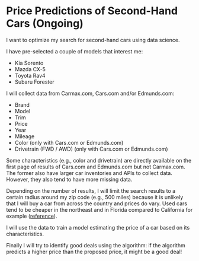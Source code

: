 # Price Predictions of Second-Hand Cars (Ongoing)

I want to optimize my search for second-hand cars using data science. 

I have pre-selected a couple of models that interest me:
- Kia Sorento 
- Mazda CX-5 
- Toyota Rav4
- Subaru Forester

I will collect data from Carmax.com, Cars.com and/or Edmunds.com:
- Brand 
- Model
- Trim 
- Price 
- Year 
- Mileage 
- Color (only with Cars.com or Edmunds.com)
- Drivetrain (FWD / AWD) (only with Cars.com or Edmunds.com)

Some characteristics (e.g., color and drivetrain) are directly available on the first page of results of Cars.com and Edmunds.com but not Carmax.com. The former also have larger car inventories and APIs to collect data. However, they also tend to have more missing data.

Depending on the number of results, I will limit the search results to a certain radius around my zip code (e.g., 500 miles) because it is unlikely that I will buy a car from across the country and prices do vary. Used cars tend to be cheaper in the northeast and in Florida compared to California for example ([reference](https://www.cnbc.com/2016/08/30/where-to-get-the-best-used-car-prices.html)).

I will use the data to train a model estimating the price of a car based on its characteristics. 

Finally I will try to identify good deals using the algorithm: if the algorithm predicts a higher price than the proposed price, it might be a good deal! 
